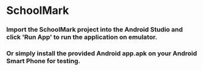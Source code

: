 # SchoolMark

### Import the SchoolMark project into the Android Studio and click 'Run App' to run the application on emulator.
### Or simply install the provided Android app.apk on your Android Smart Phone for testing.
